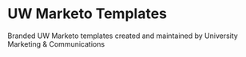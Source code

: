 # UW Marketo Templates
Branded UW Marketo templates created and maintained by University Marketing &amp; Communications
